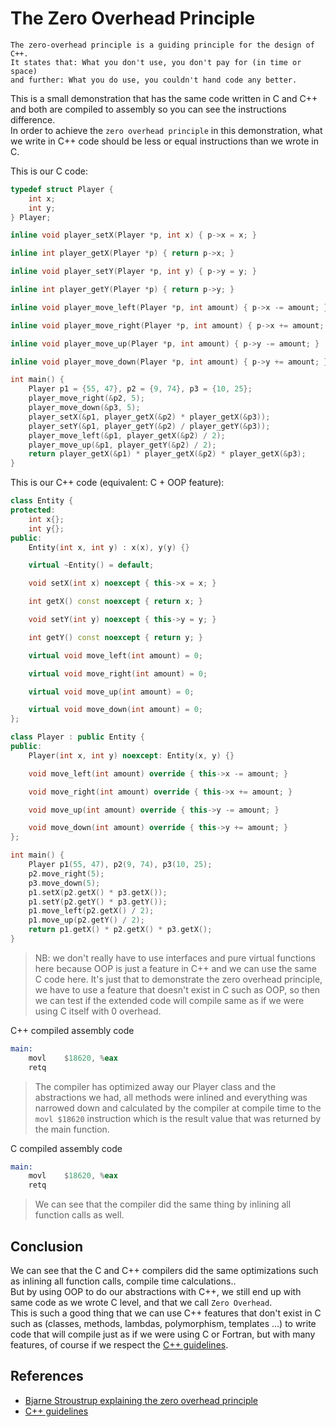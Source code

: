 # The Zero Overhead Principle
```text
The zero-overhead principle is a guiding principle for the design of C++.
It states that: What you don't use, you don't pay for (in time or space) 
and further: What you do use, you couldn't hand code any better.
```

 This is a small demonstration that has the same code written in C and C++ and both are compiled to assembly so you can
 see the instructions difference.
 <br>
 In order to achieve the `zero overhead principle` in this demonstration, what we write in C++ code should be less or 
 equal instructions than we wrote in C.

This is our C code: 
```C
typedef struct Player {
    int x;
    int y;
} Player;

inline void player_setX(Player *p, int x) { p->x = x; }

inline int player_getX(Player *p) { return p->x; }

inline void player_setY(Player *p, int y) { p->y = y; }

inline int player_getY(Player *p) { return p->y; }

inline void player_move_left(Player *p, int amount) { p->x -= amount; }

inline void player_move_right(Player *p, int amount) { p->x += amount; }

inline void player_move_up(Player *p, int amount) { p->y -= amount; }

inline void player_move_down(Player *p, int amount) { p->y += amount; }

int main() {
    Player p1 = {55, 47}, p2 = {9, 74}, p3 = {10, 25};
    player_move_right(&p2, 5);
    player_move_down(&p3, 5);
    player_setX(&p1, player_getX(&p2) * player_getX(&p3));
    player_setY(&p1, player_getY(&p2) / player_getY(&p3));
    player_move_left(&p1, player_getX(&p2) / 2);
    player_move_up(&p1, player_getY(&p2) / 2);
    return player_getX(&p1) * player_getX(&p2) * player_getX(&p3);
}
```

This is our C++ code (equivalent: C + OOP feature):
```C++
class Entity {
protected:
    int x{};
    int y{};
public:
    Entity(int x, int y) : x(x), y(y) {}

    virtual ~Entity() = default;

    void setX(int x) noexcept { this->x = x; }

    int getX() const noexcept { return x; }

    void setY(int y) noexcept { this->y = y; }

    int getY() const noexcept { return y; }

    virtual void move_left(int amount) = 0;

    virtual void move_right(int amount) = 0;

    virtual void move_up(int amount) = 0;

    virtual void move_down(int amount) = 0;
};

class Player : public Entity {
public:
    Player(int x, int y) noexcept: Entity(x, y) {}

    void move_left(int amount) override { this->x -= amount; }

    void move_right(int amount) override { this->x += amount; }

    void move_up(int amount) override { this->y -= amount; }

    void move_down(int amount) override { this->y += amount; }
};

int main() {
    Player p1(55, 47), p2(9, 74), p3(10, 25);
    p2.move_right(5);
    p3.move_down(5);
    p1.setX(p2.getX() * p3.getX());
    p1.setY(p2.getY() * p3.getY());
    p1.move_left(p2.getX() / 2);
    p1.move_up(p2.getY() / 2);
    return p1.getX() * p2.getX() * p3.getX();
}
```
> NB: we don't really have to use interfaces and pure virtual functions here because OOP is just a feature in C++ and we can use the same C code here.
> It's just that to demonstrate the zero overhead principle, we have to use a feature that doesn't exist in C such as OOP, 
> so then we can test if the extended code will compile same as if we were using C itself with 0 overhead.

C++ compiled assembly code
```asm
main:                                 
	movl	$18620, %eax               
	retq
```
> The compiler has optimized away our Player class and the abstractions we had, all methods were inlined and
> everything was narrowed down and calculated by the compiler at compile time to the `movl $18620` instruction which is the result value that was returned by the main function.

C compiled assembly code
```asm
main:
	movl	$18620, %eax 
	retq
```
> We can see that the compiler did the same thing by inlining all function calls as well.

## Conclusion
We can see that the C and C++ compilers did the same optimizations such as inlining all function calls, compile time calculations..
<br>
But by using OOP to do our abstractions with C++, we still end up with same code as we wrote C level, and that we call `Zero Overhead`.
<br>
This is such a good thing that we can use C++ features that don't exist in C such as (classes, methods, lambdas, polymorphism, templates ...)
to write code that will compile just as if we were using C or Fortran, but with many features, of course if we respect the [C++ guidelines](https://isocpp.github.io/CppCoreGuidelines/CppCoreGuidelines).

## References
- [Bjarne Stroustrup explaining the zero overhead principle](https://www.youtube.com/watch?v=G5zCGY0tkq8)
- [C++ guidelines](https://isocpp.github.io/CppCoreGuidelines/CppCoreGuidelines)